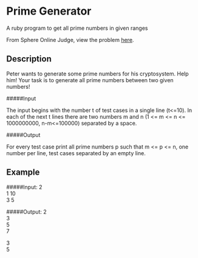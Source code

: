 Prime Generator
==============

A ruby program to get all prime numbers in given ranges

From Sphere Online Judge, view the problem [here](http://www.spoj.com/problems/PRIME1/).

Description
-----------
Peter wants to generate some prime numbers for his cryptosystem.
Help him!
Your task is to generate all prime numbers between two given numbers!

#####Input

The input begins with the number t of test cases in a single line (t<=10).
In each of the next t lines there are two numbers m and n
(1 <= m <= n <= 1000000000, n-m<=100000) separated by a space.

#####Output

For every test case print all prime numbers p such that m <= p <= n,
one number per line, test cases separated by an empty line.

Example
-------

#####Input:
2  
1 10  
3 5  

#####Output:
2  
3  
5  
7  

3  
5  
